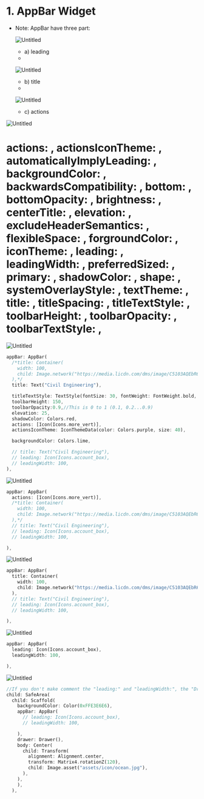 # 1. AppBar Widget

- Note: AppBar have three part:
    
    ![Untitled](1%20AppBar%20Widget%20057ecee3bee34a0f87d77734a2633dba/Untitled.png)
    
    - a) leading
    - 
    
    ![Untitled](1%20AppBar%20Widget%20057ecee3bee34a0f87d77734a2633dba/Untitled%201.png)
    
    - b) title
    - 
    
    ![Untitled](1%20AppBar%20Widget%20057ecee3bee34a0f87d77734a2633dba/Untitled%202.png)
    
    - c) actions

![Untitled](1%20AppBar%20Widget%20057ecee3bee34a0f87d77734a2633dba/Untitled%203.png)

# actions: , actionsIconTheme: , automaticallyImplyLeading: , backgroundColor: , backwardsCompatibility: , bottom: , bottomOpacity: , brightness: , centerTitle: , elevation: , excludeHeaderSemantics: , flexibleSpace: , forgroundColor: , iconTheme: , leading: , leadingWidth: , preferredSized: , primary: , shadowColor: , shape: , systemOverlayStyle: , textTheme: , title: , titleSpacing: , titleTextStyle: , toolbarHeight: , toolbarOpacity: , toolbarTextStyle: ,

![Untitled](1%20AppBar%20Widget%20057ecee3bee34a0f87d77734a2633dba/Untitled%204.png)

```dart
appBar: AppBar(
  /*title: Container(
    width: 100,
    child: Image.network("https://media.licdn.com/dms/image/C5103AQEbR6_3FUIDKg/profile-displayphoto-shrink_400_400/0/1517850454798?e=1694044800&v=beta&t=9NO9UDF3YatvcKHAzpRLknLQxNEVEha2DRcnYDA91Mw"),
  ),*/
  title: Text("Civil Engineering"),

  titleTextStyle: TextStyle(fontSize: 30, fontWeight: FontWeight.bold, color: Colors.red),
  toolbarHeight: 150,
  toolbarOpacity:0.9,//This is 0 to 1 (0.1, 0.2...0.9)
  elevation: 25,
  shadowColor: Colors.red,
  actions: [Icon(Icons.more_vert)],
  actionsIconTheme: IconThemeData(color: Colors.purple, size: 40),

  backgroundColor: Colors.lime,

  // title: Text("Civil Engineering"),
  // leading: Icon(Icons.account_box),
  // leadingWidth: 100,
),
```

![Untitled](1%20AppBar%20Widget%20057ecee3bee34a0f87d77734a2633dba/Untitled%205.png)

```dart
appBar: AppBar(
  actions: [Icon(Icons.more_vert)],
  /*title: Container(
    width: 100,
    child: Image.network("https://media.licdn.com/dms/image/C5103AQEbR6_3FUIDKg/profile-displayphoto-shrink_400_400/0/1517850454798?e=1694044800&v=beta&t=9NO9UDF3YatvcKHAzpRLknLQxNEVEha2DRcnYDA91Mw"),
  ),*/
  // title: Text("Civil Engineering"),
  // leading: Icon(Icons.account_box),
  // leadingWidth: 100,

),
```

![Untitled](1%20AppBar%20Widget%20057ecee3bee34a0f87d77734a2633dba/Untitled%206.png)

```dart
appBar: AppBar(
  title: Container(
    width: 100,
    child: Image.network("https://media.licdn.com/dms/image/C5103AQEbR6_3FUIDKg/profile-displayphoto-shrink_400_400/0/1517850454798?e=1694044800&v=beta&t=9NO9UDF3YatvcKHAzpRLknLQxNEVEha2DRcnYDA91Mw"),
  ),
  // title: Text("Civil Engineering"),
  // leading: Icon(Icons.account_box),
  // leadingWidth: 100,

),
```

![Untitled](1%20AppBar%20Widget%20057ecee3bee34a0f87d77734a2633dba/Untitled%207.png)

```dart
appBar: AppBar(
  leading: Icon(Icons.account_box),
  leadingWidth: 100,

),
```

![Untitled](1%20AppBar%20Widget%20057ecee3bee34a0f87d77734a2633dba/Untitled%208.png)

```dart
//If you don't make comment the "leading:" and "leadingWidth:", the "Drawer" won't work.
child: SafeArea(
  child: Scaffold(
    backgroundColor: Color(0xFFE3E6E6),
    appBar: AppBar(
      // leading: Icon(Icons.account_box), 
      // leadingWidth: 100,

    ),
    drawer: Drawer(),
    body: Center(
      child: Transform(
        alignment: Alignment.center,
        transform: Matrix4.rotationZ(120),
        child: Image.asset("assets/icon/ocean.jpg"),
      ),
    ),
    ),
  ),
```